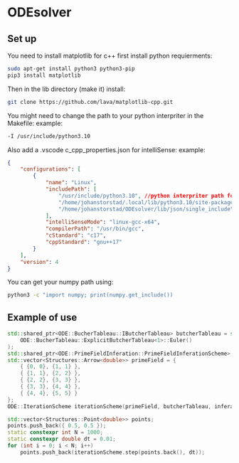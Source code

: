 # ODEsolver
## Set up
You need to install matplotlib for c++ first install python requierments:
```bash
sudo apt-get install python3 python3-pip
pip3 install matplotlib
```
Then in the lib directory (make it) install:
```bash
git clone https://github.com/lava/matplotlib-cpp.git
```
You might need to change the path to your python interpriter in the Makefile: example:
```bash
-I /usr/include/python3.10
```
Also add a .vscode c_cpp_properties.json for intelliSense: example:
```json
{
    "configurations": [
        {
            "name": "Linux",
            "includePath": [
                "/usr/include/python3.10", //python interpriter path for Python.h
                "/home/johanstorstad/.local/lib/python3.10/site-packages/numpy/_core/include", // numpy path
                "/home/johanstorstad/ODEsolver/lib/json/single_include" //easy include of json
            ],
            "intelliSenseMode": "linux-gcc-x64",
            "compilerPath": "/usr/bin/gcc",
            "cStandard": "c17",
            "cppStandard": "gnu++17"
        }
    ],
    "version": 4
}
```
You can get your numpy path using:
```bash
python3 -c "import numpy; print(numpy.get_include())
```

## Example of use
```cpp
std::shared_ptr<ODE::BucherTableau::IButcherTableau> butcherTableau = std::make_shared<ODE::BucherTableau::ExplicitButcherTableau<1>>(
    ODE::BucherTableau::ExplicitButcherTableau<1>::Euler()
);
std::shared_ptr<ODE::PrimeFieldInferation::PrimeFieldInferationScheme> inferationScheme = std::make_shared<ODE::PrimeFieldInferation::PrimeFieldInferationSchemeNearest>();
std::vector<Structures::Arrow<double>> primeField = {
    { {0, 0}, {1, 1} },
    { {1, 1}, {2, 2} },
    { {2, 2}, {3, 3} },
    { {3, 3}, {4, 4} },
    { {4, 4}, {5, 5} }
};
ODE::IterationScheme iterationScheme(primeField, butcherTableau, inferationScheme);

std::vector<Structures::Point<double>> points;
points.push_back({ 0.5, 0.5 });
static constexpr int N = 1000;
static constexpr double dt = 0.01;
for (int i = 0; i < N; i++) 
    points.push_back(iterationScheme.step(points.back(), dt));

```
